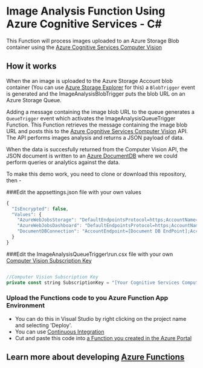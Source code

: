 ﻿# Image Analysis Function Using Azure Cognitive Services - C<span>#</span>

This Function will process images uploaded to an Azure Storage Blob container using the [Azure Cognitive Services Computer Vision](https://www.microsoft.com/cognitive-services/en-us/computer-vision-api)
## How it works

When the an image is uploaded to the Azure Storage Account blob container (You can use [Azure Storage Explorer](http://storageexplorer.com/) for this) a `BlobTrigger` event is generated and the ImageAnalysisBlobTrigger puts the blob URL on an Azure Storage Queue.

Adding a message containing the image blob URL to the queue generates a `QueueTrigger` event which activates the ImageAnalysisQueueTrigger Function. This Function retrieves the message containing the image blob URL and posts this to the 
[Azure Cognitive Services Computer Vision](https://www.microsoft.com/cognitive-services/en-us/computer-vision-api) API. The API performs images analysis and returns a JSON payload of data.

When the data is succesfully returned from the Computer Vision API, the JSON document is written to an [Azure DocumentDB](https://azure.microsoft.com/en-us/services/documentdb/) where we could perform queries or analytics against the data.

To make this demo work, you need to clone or download this repository, then - 

###Edit the appsettings.json file with your own values

```javascript
{
  "IsEncrypted": false,
  "Values": {
    "AzureWebJobsStorage": "DefaultEndpointsProtocol=https;AccountName=[StorageAccountName];AccountKey=[Storage Account Key];",
    "AzureWebJobsDashboard": "DefaultEndpointsProtocol=https;AccountName=[StorageAccountName];AccountKey=[Storage Account Key];",
    "DocumentDBConnection": "AccountEndpoint=[Document DB EndPoint];AccountKey=[Document DB Account Key];"
  }
}
```
###Edit the ImageAnalysisQueueTrigger\run.csx file with your own [Computer Vision Subscription Key](https://www.microsoft.com/cognitive-services/en-US/sign-up?ReturnUrl=/cognitive-services/en-us/subscriptions)
```javascript

//Computer Vision Subscription Key
private const string SubscriptionKey = "[Your Cognitive Services Computer Vision Subscription Key]";

```
### Upload the Functions code to you Azure Function App Environment
- You can do this in Visual Studio by right clicking on the project name and selecting 'Deploy'.
- You can use [Continuous Integration](https://docs.microsoft.com/en-us/azure/azure-functions/functions-continuous-deployment)
- Cut and paste this code into [a Function you created in the Azure Portal](https://docs.microsoft.com/en-us/azure/azure-functions/functions-create-first-azure-function-azure-portal)



## Learn more about developing [Azure Functions](https://docs.microsoft.com/en-us/azure/azure-functions/functions-reference)


